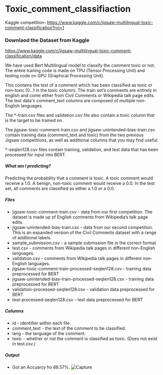 # Toxic_comment_classifiaction
Kaggle competition- https://www.kaggle.com/c/jigsaw-multilingual-toxic-comment-classification?rvi=1

### Downlaod the Dataset from Kaggle
https://www.kaggle.com/c/jigsaw-multilingual-toxic-comment-classification/data

We have used Bert Multilingual model to classify the comment toxic or not. The entire traning code is made on TPU (Tensor Processing Unit) and testing code on GPU (Graphical Processing Unit). 

This contains the text of a comment which has been classified as toxic or non-toxic (0...1 in the toxic column). The train set’s comments are entirely in english and come either from Civil Comments or Wikipedia talk page edits. The test data's comment_text columns are composed of multiple non-English languages.

The *-train.csv files and validation.csv file also contain a toxic column that is the target to be trained on.

The jigsaw-toxic-comment-train.csv and jigsaw-unintended-bias-train.csv contain training data (comment_text and toxic) from the two previous Jigsaw competitions, as well as additional columns that you may find useful.

*-seqlen128.csv files contain training, validation, and test data that has been processed for input into BERT.

##### What am I predicting?
Predicting the probability that a comment is toxic. A toxic comment would receive a 1.0. A benign, non-toxic comment would receive a 0.0. In the test set, all comments are classified as either a 1.0 or a 0.0.

##### Files

- jigsaw-toxic-comment-train.csv - data from our first competition. The dataset is made up of English comments from Wikipedia’s talk page edits.
- jigsaw-unintended-bias-train.csv - data from our second competition. This is an expanded version of the Civil Comments dataset with a range of additional labels.
- sample_submission.csv - a sample submission file in the correct format
- test.csv - comments from Wikipedia talk pages in different non-English languages.
- validation.csv - comments from Wikipedia talk pages in different non-English languages.
- jigsaw-toxic-comment-train-processed-seqlen128.csv - training data preprocessed for BERT
- jigsaw-unintended-bias-train-processed-seqlen128.csv - training data preprocessed for BERT
- validation-processed-seqlen128.csv - validation data preprocessed for BERT
- test-processed-seqlen128.csv - test data preprocessed for BERT

##### Columns

- id - identifier within each file.
- comment_text - the text of the comment to be classified.
- lang - the language of the comment.
- toxic - whether or not the comment is classified as toxic. (Does not exist in test.csv.)


##### Output
- Got an Accuarcy ho 88.57%.
![Capture](https://user-images.githubusercontent.com/37845653/80714126-1cf96500-8b12-11ea-9d03-ecf45ca7c539.JPG)


